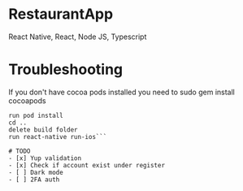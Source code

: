 # RestaurantApp
 React Native, React, Node JS, Typescript

# Troubleshooting

If you don't have cocoa pods installed you need to sudo gem install cocoapods

```cd /ios
run pod install
cd ..
delete build folder
run react-native run-ios```

# TODO
- [x] Yup validation
- [x] Check if account exist under register
- [ ] Dark mode
- [ ] 2FA auth